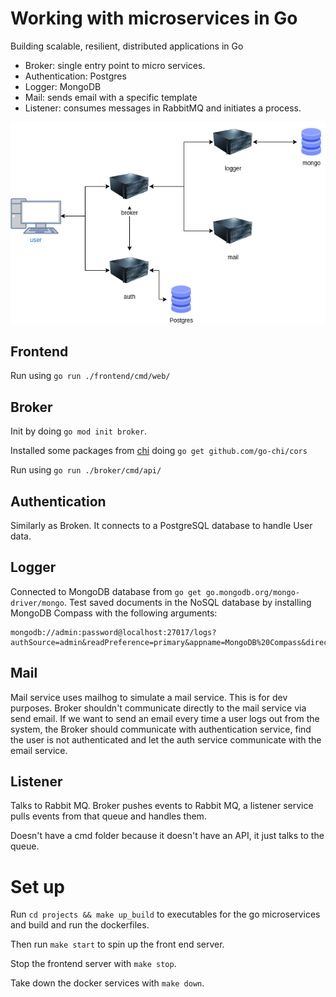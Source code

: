 # Working with microservices in Go

Building scalable, resilient, distributed applications in Go

- Broker: single entry point to micro services.
- Authentication: Postgres
- Logger: MongoDB
- Mail: sends email with a specific template
- Listener: consumes messages in RabbitMQ and initiates a process.

![stack](./assets/stack.drawio.png)

## Frontend

Run using `go run ./frontend/cmd/web/`

## Broker

Init by doing `go mod init broker`.

Installed some packages from [chi](https://github.com/go-chi/chi) doing `go get github.com/go-chi/cors`

Run using `go run ./broker/cmd/api/`

## Authentication

Similarly as Broken. It connects to a PostgreSQL database to handle User data.

## Logger

Connected to MongoDB database from `go get go.mongodb.org/mongo-driver/mongo`. Test saved documents in the NoSQL database by installing MongoDB Compass with the following arguments:

```
mongodb://admin:password@localhost:27017/logs?authSource=admin&readPreference=primary&appname=MongoDB%20Compass&directConnection=true&ssl=false
```

## Mail

Mail service uses mailhog to simulate a mail service. This is for dev purposes. Broker shouldn't communicate directly to the mail service via send email. If we want to send an email every time a user logs out from the system, the Broker should communicate with authentication service, find the user is not authenticated and let the auth service communicate with the email service.

## Listener

Talks to Rabbit MQ. Broker pushes events to Rabbit MQ, a listener service pulls events from that queue and handles them.

Doesn't have a cmd folder because it doesn't have an API, it just talks to the queue.

# Set up

Run `cd projects && make up_build` to executables for the go microservices and build and run the dockerfiles.

Then run `make start` to spin up the front end server.

Stop the frontend server with `make stop`.

Take down the docker services with `make down`.
